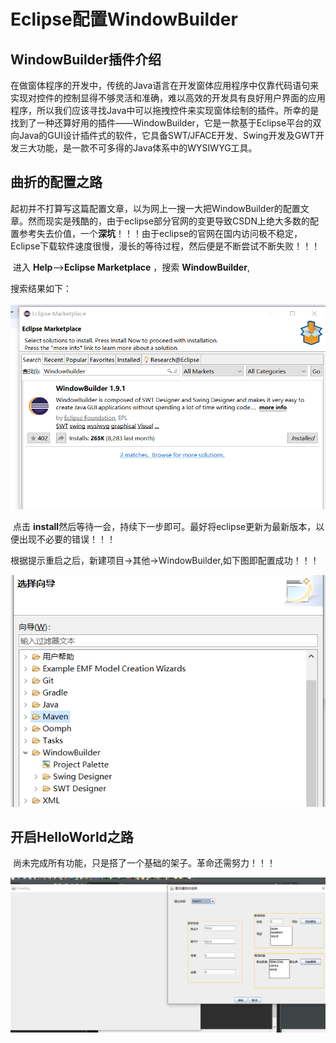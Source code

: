 # Eclipse配置WindowBuilder

## WindowBuilder插件介绍

​	在做窗体程序的开发中，传统的Java语言在开发窗体应用程序中仅靠代码语句来实现对控件的控制显得不够灵活和准确，难以高效的开发具有良好用户界面的应用程序，所以我们应该寻找Java中可以拖拽控件来实现窗体绘制的插件。所幸的是找到了一种还算好用的插件——WindowBuilder，它是一款基于Eclipse平台的双向Java的GUI设计插件式的软件，它具备SWT/JFACE开发、Swing开发及GWT开发三大功能，是一款不可多得的Java体系中的WYSIWYG工具。

## 曲折的配置之路

​	起初并不打算写这篇配置文章，以为网上一搜一大把WindowBuilder的配置文章。然而现实是残酷的，由于eclipse部分官网的变更导致CSDN上绝大多数的配置参考失去价值，一个**深坑**！！！由于eclipse的官网在国内访问极不稳定，Eclipse下载软件速度很慢，漫长的等待过程，然后便是不断尝试不断失败！！！

​	进入 **Help**—>**Eclipse Marketplace** ，搜索 **WindowBuilder**,

搜索结果如下：

![](../images/3-windowbuilder配置-eclipseMarket.png)



​	点击 **install**然后等待一会，持续下一步即可。最好将eclipse更新为最新版本，以便出现不必要的错误！！！

根据提示重启之后，新建项目->其他->WindowBuilder,如下图即配置成功！！！

![](../images/3-windowbuilder配置-新建检验.png)

## 开启HelloWorld之路

​	尚未完成所有功能，只是搭了一个基础的架子。革命还需努力！！！

![](../images/测试.png)

